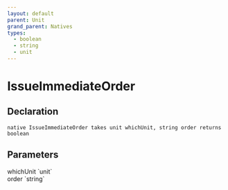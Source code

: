 ```yaml
---
layout: default
parent: Unit
grand_parent: Natives
types:
  - boolean
  - string
  - unit
---
```


# IssueImmediateOrder

## Declaration

```
native IssueImmediateOrder takes unit whichUnit, string order returns boolean
```

## Parameters
<dl>
  <dt>whichUnit `unit`</dt>
  <dd></dd>

  <dt>order `string`</dt>
  <dd></dd>
</dl>